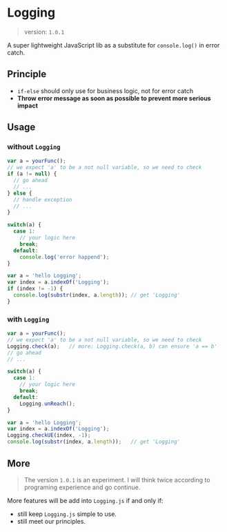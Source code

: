 # Logging 

> version: `1.0.1`

A super lightweight JavaScript lib as a substitute for `console.log()` in error catch.

## Principle
- `if-else` should only use for business logic, not for error catch
- **Throw error message as soon as possible to prevent more serious impact**

## Usage

### without `Logging`
```js
var a = yourFunc();
// we expect 'a' to be a not null variable, so we need to check
if (a != null) {
  // go ahead
  // ...
} else {
  // handle exception
  // ...
}

switch(a) {
  case 1:
    // your logic here
    break;
  default:
    console.log('error happend');
}

var a = 'hello Logging';
var index = a.indexOf('Logging');
if (index != -1) {
  console.log(substr(index, a.length));	// get 'Logging'
}

```

### with `Logging`
```js
var a = yourFunc();
// we expect 'a' to be a not null variable, so we need to check
Logging.check(a);	// more: Logging.check(a, b) can ensure 'a == b'
// go ahead
// ...

switch(a) {
  case 1:
    // your logic here
    break;
  default:
    Logging.unReach();
}

var a = 'hello Logging';
var index = a.indexOf('Logging');
Logging.checkUE(index, -1);
console.log(substr(index, a.length));	// get 'Logging'

```

## More

> The version `1.0.1` is an experiment. I will think twice according to programing experience and go continue.

More features will be add into `Logging.js` if and only if:
- still keep `Logging.js` simple to use.
- still meet our principles.